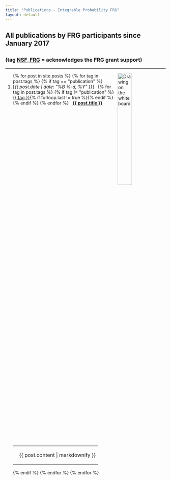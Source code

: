 ```yaml
---
title: "Publications - Integrable Probability FRG"
layout: default
---
```


<h2>All publications by FRG participants since January 2017<h2>
<h3>(tag&nbsp;<a href="{{site.url }}/blog/tags/NSF_FRG" title="View posts tagged with &quot;NSF_FRG&quot;"
class="btn btn-default" role="button">NSF_FRG</a>&nbsp;=&nbsp;<span style="background-color:{{site.hlcolor}}">acknowledges the FRG grant support</span>)</h3>

<hr>

<img src="{{site.url}}/img/publ.jpg" style="width:30%" align="right" alt="Drawing on the whiteboard">

<ol reversed>
  {% for post in site.posts %}
  {% for tag in post.tags %}
  {% if tag == "publication" %}
  <li>
    [<i>{{ post.date | date: "%B %-d, %Y" }}</i>]
    &nbsp;
    {% for tag in post.tags %}
    {% if tag != "publication" %}
    <a href="{{site.url }}/blog/tags/{{ tag }}" title="View posts tagged with &quot;{{ tag }}&quot;"
    class="btn btn-default" role="button">{{ tag }}</a>{% if forloop.last != true %}{% endif %}{% endif %}
    {% endfor %}
    &nbsp;
    <b><a href="{{site.url }}{{ post.url }}">{{ post.title }}</a></b>
    <table>
      <tr>
        <td style="padding-left:20px">
          <p><div {%if post.tags contains 'NSF_FRG' %}style="background-color:{{site.hlcolor}}"{%endif%}>{{ post.content | markdownify }}</div></p>
        </td>
      </tr>
    </table>
  </li>
  {% endif %}
  {% endfor %}
  {% endfor %}
</ol>
